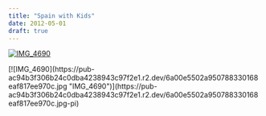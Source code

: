 ```yaml
---
title: "Spain with Kids"
date: 2012-05-01
draft: true
---
```


[![IMG_4690](https://pub-ac94b3f306b24c0dba4238943c97f2e1.r2.dev/6a00e5502a95078833016765f5dad3970b.jpg "IMG_4690")](https://pub-ac94b3f306b24c0dba4238943c97f2e1.r2.dev/6a00e5502a95078833016765f5dad3970b.jpg-pi)  
  
  
  
  
  

<!--more--> [![IMG_4690](https://pub-ac94b3f306b24c0dba4238943c97f2e1.r2.dev/6a00e5502a950788330168eaf817ee970c.jpg "IMG_4690")](https://pub-ac94b3f306b24c0dba4238943c97f2e1.r2.dev/6a00e5502a950788330168eaf817ee970c.jpg-pi)
